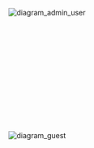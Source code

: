 ![diagram_admin_user](https://github.com/user-attachments/assets/56ac498b-3bf7-4350-b253-92cd0c5d9316)<svg aria-roledescription="flowchart-v2" role="graphics-document document" viewBox="0 0 1381.066650390625 616" style="max-width: 1381.066650390625px;" class="flowchart" xmlns="http://www.w3.org/2000/svg" width="100%" id="export-svg">
![diagram_guest](https://github.com/user-attachments/assets/aa5013b8-d2fb-400b-9844-088ce6e21833)
